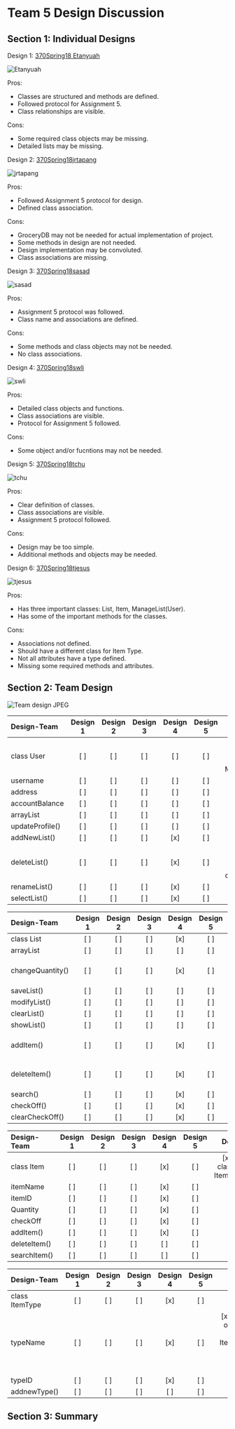 # Team 5 Design Discussion

## Section 1: Individual Designs
Design 1: [370Spring18 Etanyuah](https://github.com/qc-se-spring2018/370Spring18Team5/blob/master/GroupProject/Design-Individual/370Spring18%20Etanyauh/design.PNG)

![Etanyuah](https://github.com/qc-se-spring2018/370Spring18Team5/blob/master/GroupProject/Design-Individual/370Spring18%20Etanyauh/design.PNG)

Pros:  
* Classes are structured and methods are defined.
* Followed protocol for Assignment 5.
* Class relationships are visible.

Cons:
* Some required class objects may be missing.
* Detailed lists may be missing.

Design 2: [370Spring18jrtapang](https://github.com/qc-se-spring2018/370Spring18Team5/blob/master/GroupProject/Design-Individual/370Spring18jrtapang/design.pdf)

![jrtapang](https://github.com/qc-se-spring2018/370Spring18Team5/blob/master/GroupProject/Design-Individual/370Spring18jrtapang/design.jpg)

Pros:
* Followed Assignment 5 protocol for design.
* Defined class association.

Cons:
* GroceryDB may not be needed for actual implementation of project.
* Some methods in design are not needed.
* Design implementation may be convoluted.
* Class associations are missing.

Design 3: [370Spring18sasad](https://github.com/qc-se-spring2018/370Spring18Team5/blob/master/GroupProject/Design-Individual/370Spring18sasad/design.pdf)

![sasad](https://github.com/qc-se-spring2018/370Spring18Team5/blob/master/GroupProject/Design-Individual/370Spring18sasad/design.jpg)

Pros:

* Assignment 5 protocol was followed.
* Class name and associations are defined.

Cons:

* Some methods and class objects may not be needed.
* No class associations.

Design 4: [370Spring18swli](https://github.com/qc-se-spring2018/370Spring18Team5/blob/master/GroupProject/Design-Individual/370Spring18swli/design.pdf)

![swli](https://github.com/qc-se-spring2018/370Spring18Team5/blob/master/GroupProject/Design-Individual/370Spring18swli/design.jpg)

Pros:

* Detailed class objects and functions.
* Class associations are visible.
* Protocol for Assignment 5 followed.

Cons:

* Some object and/or fucntions may not be needed.

Design 5: [370Spring18tchu](https://github.com/qc-se-spring2018/370Spring18Team5/blob/master/GroupProject/Design-Individual/370Spring18tchu/design.pdf)

![tchu](https://github.com/qc-se-spring2018/370Spring18Team5/blob/master/GroupProject/Design-Individual/370Spring18tchu/design.jpg)

Pros:

* Clear definition of classes.
* Class associations are visible.
* Assignment 5 protocol followed.

Cons:
* Design may be too simple.
* Additional methods and objects may be needed.

Design 6: [370Spring18tjesus](https://github.com/qc-se-spring2018/370Spring18Team5/blob/master/GroupProject/Design-Individual/370Spring18tjesus/design.pdf)

![tjesus](https://github.com/qc-se-spring2018/370Spring18Team5/blob/master/GroupProject/Design-Individual/370Spring18tjesus/design.jpeg)

Pros:
* Has three important classes: List, Item, ManageList(User).
* Has some of the important methods for the classes.

Cons:
* Associations not defined.
* Should have a different class for Item Type.
* Not all attributes have a type defined.
* Missing some required methods and attributes.

## Section 2: Team Design

![Team design JPEG](https://github.com/qc-se-spring2018/370Spring18Team5/blob/master/GroupProject/Design-Team/Grocery%20List%201.1.jpeg)

Design-Team | Design 1 | Design 2 | Design 3 | Design 4 | Design 5 | Design 6
:-- | :--: | :--: | :--: | :--: | :--: | :--:
class User | [ ] | [ ] | [ ] | [ ] | [ ] | [x] **Note:** class name: ManageList
username | [ ] | [ ] | [ ] | [ ] | [ ] | [ ]
address | [ ] | [ ] | [ ] | [ ] | [ ] | [ ]
accountBalance | [ ] | [ ] | [ ] | [ ] | [ ] | [ ]
arrayList<list> | [ ] | [ ] | [ ] | [ ] | [ ] | [ ]
updateProfile() | [ ] | [ ] | [ ] | [ ] | [ ] | [ ]
addNewList() | [ ] | [ ] | [ ] | [x] | [ ] | [ ]
deleteList() | [ ] | [ ] | [ ] | [x] | [ ] | [x] **Note:** method name: createList()
renameList() | [ ] | [ ] | [ ] | [x] | [ ] | [x]
selectList() | [ ] | [ ] | [ ] | [x] | [ ] | [x]

Design-Team | Design 1 | Design 2 | Design 3 | Design 4 | Design 5 | Design 6
:-- | :--: | :--: | :--: | :--: | :--: | :--:
class List | [ ] | [ ] | [ ] | [x] | [ ] | [x]
arrayList<item> | [ ] | [ ] | [ ] | [ ] | [ ] | [ ]
changeQuantity() | [ ] | [ ] | [ ] | [x] | [ ] | [x] **Note:** method name: updateQuantity
saveList() | [ ] | [ ] | [ ] | [ ] | [ ] | [ ]
modifyList() | [ ] | [ ] | [ ] | [ ] | [ ] | [ ]
clearList() | [ ] | [ ] | [ ] | [ ] | [ ] | [ ]
showList() | [ ] | [ ] | [ ] | [ ] | [ ] | [ ]
addItem() | [ ] | [ ] | [ ] | [x] | [ ] | [x] **Note:** part of class ItemInventory
deleteItem() | [ ] | [ ] | [ ] | [x] | [ ] | [x] **Note:** part of class ItemInventory
search() | [ ] | [ ] | [ ] | [x] | [ ] | [ ]
checkOff() | [ ] | [ ] | [ ] | [x] | [ ] | [ ]
clearCheckOff() | [ ] | [ ] | [ ] | [x] | [ ] | [ ]

Design-Team | Design 1 | Design 2 | Design 3 | Design 4 | Design 5 | Design 6
:-- | :--: | :--: | :--: | :--: | :--: | :--:
class Item | [ ] | [ ] | [ ] | [x] | [ ] | [x] **Note:** class name: ItemInventory
itemName | [ ] | [ ] | [ ] | [x] | [ ] | [x]
itemID | [ ] | [ ] | [ ] | [x] | [ ] | [x]
Quantity | [ ] | [ ] | [ ] | [x] | [ ] | [x]
checkOff | [ ] | [ ] | [ ] | [x] | [ ] | [ ]
addItem() | [ ] | [ ] | [ ] | [x] | [ ] | [x]
deleteItem() | [ ] | [ ] | [ ] | [ ] | [ ] | [x]
searchItem() | [ ] | [ ] | [ ] | [ ] | [ ] | [ ]

Design-Team | Design 1 | Design 2 | Design 3 | Design 4 | Design 5 | Design 6
:-- | :--: | :--: | :--: | :--: | :--: | :--:
class ItemType | [ ] | [ ] | [ ] | [x] | [ ] | [ ]
typeName | [ ] | [ ] | [ ] | [x] | [ ] | [x] **Note:** part of class List and ItemInventory; attribute name: ItemType
typeID  | [ ] | [ ] | [ ] | [x] | [ ] | [ ]
addnewType() | [ ] | [ ] | [ ] | [ ] | [ ] | [ ]

## Section 3: Summary
